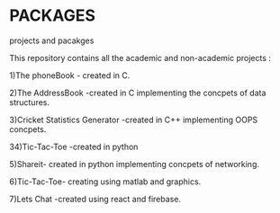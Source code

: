 # PACKAGES
projects and pacakges


This repository contains all the academic and non-academic projects :

1)The phoneBook - created in C.

2)The AddressBook -created in C implementing the concpets of data structures.

3)Cricket Statistics Generator -created in C++ implementing OOPS concpets.

34)Tic-Tac-Toe -created in python

5)Shareit- created in python implementing concpets of networking.

6)Tic-Tac-Toe- creating using matlab and graphics.

7)Lets Chat -created using react and firebase.


